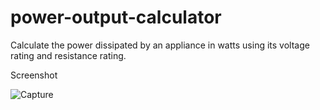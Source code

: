# power-output-calculator
Calculate the power dissipated by an appliance in watts using its voltage rating and resistance rating.

Screenshot

![Capture](https://user-images.githubusercontent.com/67919419/146673573-e124d251-8ae4-4828-aa67-54092206a7db.PNG)
